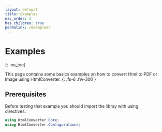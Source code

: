 ```yaml
---
layout: default
title: Examples
nav_order: 3
has_children: true
permalink: /examples/
---
```


# Examples
{: .no_toc}

This page contains some basics examples on how to convert Html to PDF or Image using HtmlConverter.
{: .fs-6 .fw-300 }

## Prerequisites

Before testing that example you should import the libray with using directives.

```c#
using HtmlConverter.Core;
using HtmlConverter.Configurations;
```
